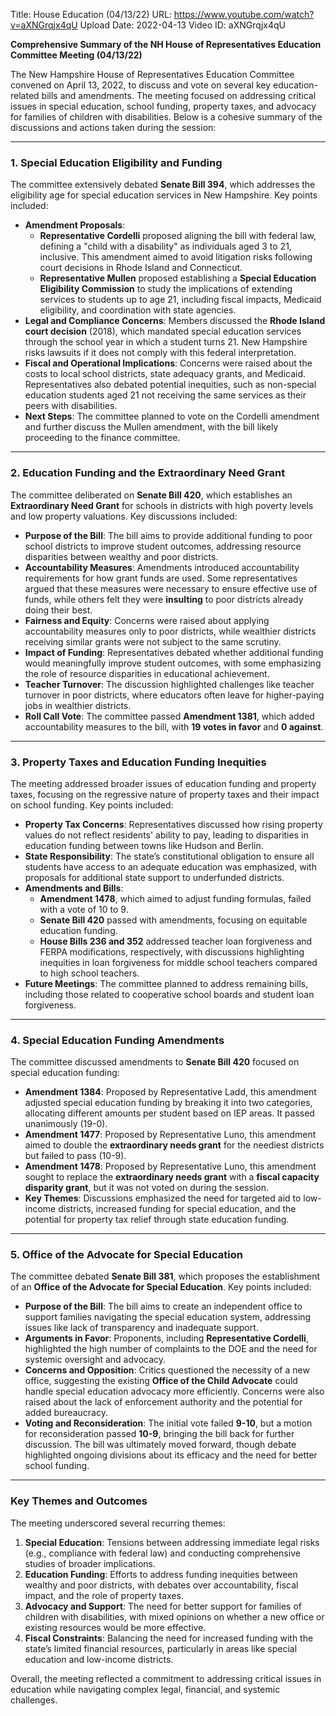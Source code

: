 Title: House Education (04/13/22)
URL: https://www.youtube.com/watch?v=aXNGrqjx4qU
Upload Date: 2022-04-13
Video ID: aXNGrqjx4qU

**Comprehensive Summary of the NH House of Representatives Education Committee Meeting (04/13/22)**

The New Hampshire House of Representatives Education Committee convened on April 13, 2022, to discuss and vote on several key education-related bills and amendments. The meeting focused on addressing critical issues in special education, school funding, property taxes, and advocacy for families of children with disabilities. Below is a cohesive summary of the discussions and actions taken during the session:

---

### **1. Special Education Eligibility and Funding**
The committee extensively debated **Senate Bill 394**, which addresses the eligibility age for special education services in New Hampshire. Key points included:
- **Amendment Proposals**: 
  - **Representative Cordelli** proposed aligning the bill with federal law, defining a "child with a disability" as individuals aged 3 to 21, inclusive. This amendment aimed to avoid litigation risks following court decisions in Rhode Island and Connecticut.
  - **Representative Mullen** proposed establishing a **Special Education Eligibility Commission** to study the implications of extending services to students up to age 21, including fiscal impacts, Medicaid eligibility, and coordination with state agencies.
- **Legal and Compliance Concerns**: Members discussed the **Rhode Island court decision** (2018), which mandated special education services through the school year in which a student turns 21. New Hampshire risks lawsuits if it does not comply with this federal interpretation.
- **Fiscal and Operational Implications**: Concerns were raised about the costs to local school districts, state adequacy grants, and Medicaid. Representatives also debated potential inequities, such as non-special education students aged 21 not receiving the same services as their peers with disabilities.
- **Next Steps**: The committee planned to vote on the Cordelli amendment and further discuss the Mullen amendment, with the bill likely proceeding to the finance committee.

---

### **2. Education Funding and the Extraordinary Need Grant**
The committee deliberated on **Senate Bill 420**, which establishes an **Extraordinary Need Grant** for schools in districts with high poverty levels and low property valuations. Key discussions included:
- **Purpose of the Bill**: The bill aims to provide additional funding to poor school districts to improve student outcomes, addressing resource disparities between wealthy and poor districts.
- **Accountability Measures**: Amendments introduced accountability requirements for how grant funds are used. Some representatives argued that these measures were necessary to ensure effective use of funds, while others felt they were **insulting** to poor districts already doing their best.
- **Fairness and Equity**: Concerns were raised about applying accountability measures only to poor districts, while wealthier districts receiving similar grants were not subject to the same scrutiny.
- **Impact of Funding**: Representatives debated whether additional funding would meaningfully improve student outcomes, with some emphasizing the role of resource disparities in educational achievement.
- **Teacher Turnover**: The discussion highlighted challenges like teacher turnover in poor districts, where educators often leave for higher-paying jobs in wealthier districts.
- **Roll Call Vote**: The committee passed **Amendment 1381**, which added accountability measures to the bill, with **19 votes in favor** and **0 against**.

---

### **3. Property Taxes and Education Funding Inequities**
The meeting addressed broader issues of education funding and property taxes, focusing on the regressive nature of property taxes and their impact on school funding. Key points included:
- **Property Tax Concerns**: Representatives discussed how rising property values do not reflect residents' ability to pay, leading to disparities in education funding between towns like Hudson and Berlin.
- **State Responsibility**: The state’s constitutional obligation to ensure all students have access to an adequate education was emphasized, with proposals for additional state support to underfunded districts.
- **Amendments and Bills**: 
  - **Amendment 1478**, which aimed to adjust funding formulas, failed with a vote of 10 to 9.
  - **Senate Bill 420** passed with amendments, focusing on equitable education funding.
  - **House Bills 236 and 352** addressed teacher loan forgiveness and FERPA modifications, respectively, with discussions highlighting inequities in loan forgiveness for middle school teachers compared to high school teachers.
- **Future Meetings**: The committee planned to address remaining bills, including those related to cooperative school boards and student loan forgiveness.

---

### **4. Special Education Funding Amendments**
The committee discussed amendments to **Senate Bill 420** focused on special education funding:
- **Amendment 1384**: Proposed by Representative Ladd, this amendment adjusted special education funding by breaking it into two categories, allocating different amounts per student based on IEP areas. It passed unanimously (19-0).
- **Amendment 1477**: Proposed by Representative Luno, this amendment aimed to double the **extraordinary needs grant** for the neediest districts but failed to pass (10-9).
- **Amendment 1478**: Proposed by Representative Luno, this amendment sought to replace the **extraordinary needs grant** with a **fiscal capacity disparity grant**, but it was not voted on during the session.
- **Key Themes**: Discussions emphasized the need for targeted aid to low-income districts, increased funding for special education, and the potential for property tax relief through state education funding.

---

### **5. Office of the Advocate for Special Education**
The committee debated **Senate Bill 381**, which proposes the establishment of an **Office of the Advocate for Special Education**. Key points included:
- **Purpose of the Bill**: The bill aims to create an independent office to support families navigating the special education system, addressing issues like lack of transparency and inadequate support.
- **Arguments in Favor**: Proponents, including **Representative Cordelli**, highlighted the high number of complaints to the DOE and the need for systemic oversight and advocacy.
- **Concerns and Opposition**: Critics questioned the necessity of a new office, suggesting the existing **Office of the Child Advocate** could handle special education advocacy more efficiently. Concerns were also raised about the lack of enforcement authority and the potential for added bureaucracy.
- **Voting and Reconsideration**: The initial vote failed **9-10**, but a motion for reconsideration passed **10-9**, bringing the bill back for further discussion. The bill was ultimately moved forward, though debate highlighted ongoing divisions about its efficacy and the need for better school funding.

---

### **Key Themes and Outcomes**
The meeting underscored several recurring themes:
1. **Special Education**: Tensions between addressing immediate legal risks (e.g., compliance with federal law) and conducting comprehensive studies of broader implications.
2. **Education Funding**: Efforts to address funding inequities between wealthy and poor districts, with debates over accountability, fiscal impact, and the role of property taxes.
3. **Advocacy and Support**: The need for better support for families of children with disabilities, with mixed opinions on whether a new office or existing resources would be more effective.
4. **Fiscal Constraints**: Balancing the need for increased funding with the state’s limited financial resources, particularly in areas like special education and low-income districts.

Overall, the meeting reflected a commitment to addressing critical issues in education while navigating complex legal, financial, and systemic challenges.